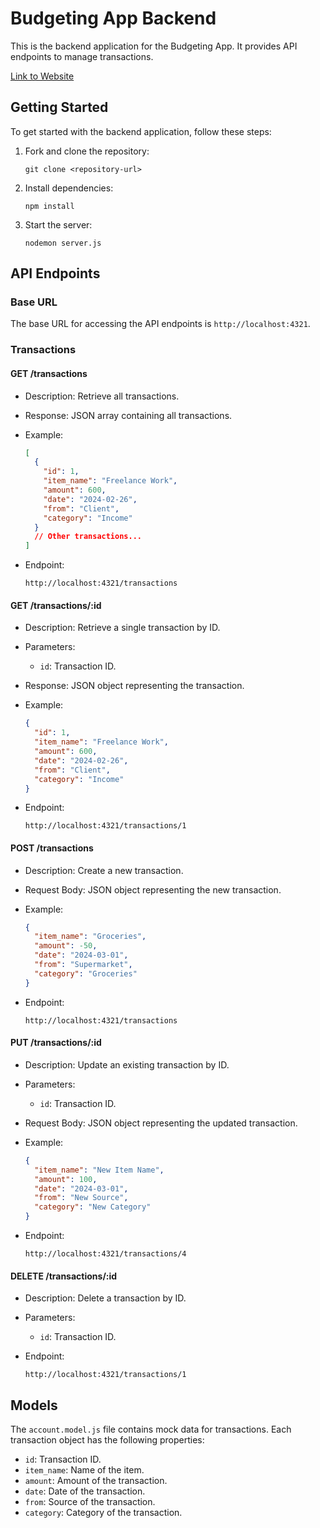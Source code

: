 # Budgeting App Backend

This is the backend application for the Budgeting App. It provides API endpoints to manage transactions.

[Link to Website](https://alex-budget-app.netlify.app)

## Getting Started

To get started with the backend application, follow these steps:

1. Fork and clone the repository:

   ```
   git clone <repository-url>
   ```

2. Install dependencies:

   ```
   npm install
   ```

3. Start the server:

   ```
   nodemon server.js
   ```

## API Endpoints

### Base URL

The base URL for accessing the API endpoints is `http://localhost:4321`.

### Transactions

#### GET /transactions

- Description: Retrieve all transactions.
- Response: JSON array containing all transactions.
- Example:

  ```json
  [
    {
      "id": 1,
      "item_name": "Freelance Work",
      "amount": 600,
      "date": "2024-02-26",
      "from": "Client",
      "category": "Income"
    }
    // Other transactions...
  ]
  ```

- Endpoint:

  ```
  http://localhost:4321/transactions
  ```

#### GET /transactions/:id

- Description: Retrieve a single transaction by ID.
- Parameters:
  - `id`: Transaction ID.
- Response: JSON object representing the transaction.
- Example:

  ```json
  {
    "id": 1,
    "item_name": "Freelance Work",
    "amount": 600,
    "date": "2024-02-26",
    "from": "Client",
    "category": "Income"
  }
  ```

- Endpoint:

  ```
  http://localhost:4321/transactions/1
  ```

#### POST /transactions

- Description: Create a new transaction.
- Request Body: JSON object representing the new transaction.
- Example:

  ```json
  {
    "item_name": "Groceries",
    "amount": -50,
    "date": "2024-03-01",
    "from": "Supermarket",
    "category": "Groceries"
  }
  ```

- Endpoint:

  ```
  http://localhost:4321/transactions
  ```

#### PUT /transactions/:id

- Description: Update an existing transaction by ID.
- Parameters:
  - `id`: Transaction ID.
- Request Body: JSON object representing the updated transaction.
- Example:

  ```json
  {
    "item_name": "New Item Name",
    "amount": 100,
    "date": "2024-03-01",
    "from": "New Source",
    "category": "New Category"
  }
  ```

- Endpoint:

  ```
  http://localhost:4321/transactions/4
  ```

#### DELETE /transactions/:id

- Description: Delete a transaction by ID.
- Parameters:

  - `id`: Transaction ID.

- Endpoint:

  ```
  http://localhost:4321/transactions/1
  ```

## Models

The `account.model.js` file contains mock data for transactions. Each transaction object has the following properties:

- `id`: Transaction ID.
- `item_name`: Name of the item.
- `amount`: Amount of the transaction.
- `date`: Date of the transaction.
- `from`: Source of the transaction.
- `category`: Category of the transaction.

